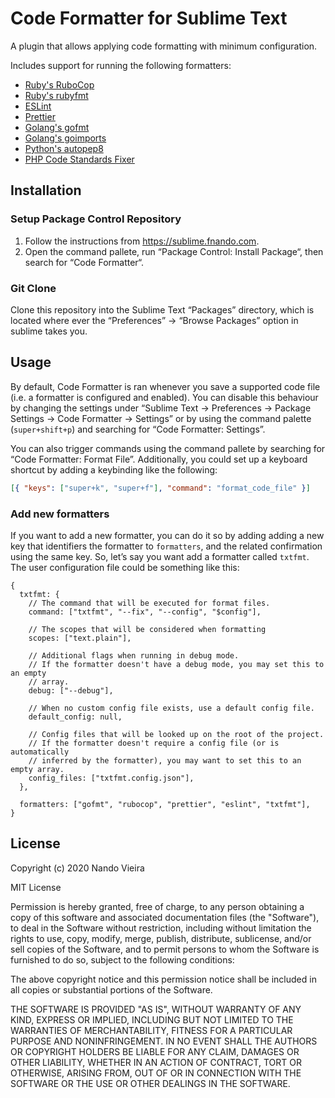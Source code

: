 # Code Formatter for Sublime Text

A plugin that allows applying code formatting with minimum configuration.

Includes support for running the following formatters:

- [Ruby's RuboCop](https://rubocop.org)
- [Ruby's rubyfmt](https://github.com/penelopezone/rubyfmt)
- [ESLint](https://eslint.org)
- [Prettier](https://prettier.io)
- [Golang's gofmt](https://pkg.go.dev/cmd/gofmt)
- [Golang's goimports](https://pkg.go.dev/golang.org/x/tools/cmd/goimports)
- [Python's autopep8](https://pypi.org/project/autopep8/)
- [PHP Code Standards Fixer](https://github.com/FriendsOfPHP/PHP-CS-Fixer)

## Installation

### Setup Package Control Repository

1. Follow the instructions from https://sublime.fnando.com.
2. Open the command pallete, run “Package Control: Install Package“, then search
   for “Code Formatter“.

### Git Clone

Clone this repository into the Sublime Text “Packages” directory, which is
located where ever the “Preferences” -> “Browse Packages” option in sublime
takes you.

## Usage

By default, Code Formatter is ran whenever you save a supported code file (i.e.
a formatter is configured and enabled). You can disable this behaviour by
changing the settings under “Sublime Text -> Preferences -> Package Settings ->
Code Formatter -> Settings” or by using the command palette (`super+shift+p`)
and searching for “Code Formatter: Settings”.

You can also trigger commands using the command pallete by searching for “Code
Formatter: Format File”. Additionally, you could set up a keyboard shortcut by
adding a keybinding like the following:

```json
[{ "keys": ["super+k", "super+f"], "command": "format_code_file" }]
```

### Add new formatters

If you want to add a new formatter, you can do it so by adding adding a new key
that identifiers the formatter to `formatters`, and the related confirmation
using the same key. So, let’s say you want add a formatter called `txtfmt`. The
user configuration file could be something like this:

```json5
{
  txtfmt: {
    // The command that will be executed for format files.
    command: ["txtfmt", "--fix", "--config", "$config"],

    // The scopes that will be considered when formatting
    scopes: ["text.plain"],

    // Additional flags when running in debug mode.
    // If the formatter doesn't have a debug mode, you may set this to an empty
    // array.
    debug: ["--debug"],

    // When no custom config file exists, use a default config file.
    default_config: null,

    // Config files that will be looked up on the root of the project.
    // If the formatter doesn't require a config file (or is automatically
    // inferred by the formatter), you may want to set this to an empty array.
    config_files: ["txtfmt.config.json"],
  },

  formatters: ["gofmt", "rubocop", "prettier", "eslint", "txtfmt"],
}
```

## License

Copyright (c) 2020 Nando Vieira

MIT License

Permission is hereby granted, free of charge, to any person obtaining a copy of
this software and associated documentation files (the "Software"), to deal in
the Software without restriction, including without limitation the rights to
use, copy, modify, merge, publish, distribute, sublicense, and/or sell copies of
the Software, and to permit persons to whom the Software is furnished to do so,
subject to the following conditions:

The above copyright notice and this permission notice shall be included in all
copies or substantial portions of the Software.

THE SOFTWARE IS PROVIDED "AS IS", WITHOUT WARRANTY OF ANY KIND, EXPRESS OR
IMPLIED, INCLUDING BUT NOT LIMITED TO THE WARRANTIES OF MERCHANTABILITY, FITNESS
FOR A PARTICULAR PURPOSE AND NONINFRINGEMENT. IN NO EVENT SHALL THE AUTHORS OR
COPYRIGHT HOLDERS BE LIABLE FOR ANY CLAIM, DAMAGES OR OTHER LIABILITY, WHETHER
IN AN ACTION OF CONTRACT, TORT OR OTHERWISE, ARISING FROM, OUT OF OR IN
CONNECTION WITH THE SOFTWARE OR THE USE OR OTHER DEALINGS IN THE SOFTWARE.
